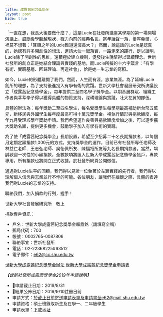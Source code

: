 ```yaml
---
title: 成露茜紀念獎學金
layout: post
hide: true
---
```


「一直在想，我長大後要做什麼？」這是Lucie在社發所講座某學期的第一場開場演講上，鼓勵後學超越現狀、戮力向前的經典名言。當年話聲一落，舉座莞爾，心裡莫不想著：「耳順之年的Lucie難道還沒長大？」然而，說這話的Lucie是認真的，她總有許多開創性的想法，邀請大伙一起落實，一路走來的踐行，足以證明，Lucie除了開創性的思維，還積極於建立機制，促發後生晚輩得以延續理念。世新社發所的創立正是她結合理論與實踐的基地，而Lucie所擬的十六字箴言：「有學有術、實踐基層、回歸理論、再造社會」，恰是她一生志業的寫照。

如今，Lucie的形體離開了我們。然而，人生而有涯，志業無涯。為了延續Lucie創所的理想，為了支持後進投入有學有術的實踐。世新大學社會發展研究所決議設立「成露茜紀念獎學金」，每年提供二至四名學子獎學金。以期基層群眾、組織工作者與莘莘學子得以獲得具體的物質支持，深耕理論與實踐，壯大左翼的隊伍。

具體的辦法為：每年獎助二至四名學生，每名受獎學生每學期最高補助新台幣五萬元，新移民與外國學生每年度最高可得十萬元獎學金。視執行情形與捐款額度，每年九月受理該學年獎助申請。我們希望運作良善與捐款額度增加之後，可以逐步擴大獎助名額，提供更多機會，鼓勵學子加入有學有術的實踐。

為了使「成露茜紀念獎學金」長期設置，希望至少招募二十名長期捐款者，以每個月定期定額捐款1,000元的方式，支持獎學金的運作，目前已有社發所專任老師及林益仁老師、王志弘老師、吳怡佩所友、陳福裕所友等九名長期捐款者。當然，竭誠歡迎一次性的小額捐款，全數款項將匯入世新大學成露茜紀念獎學金帳戶，專款專用，所有捐款也將開立正式收據，於社發所網頁公開徵信。

通過對Lucie生平的回顧，我們得以見證一位執著於左翼實踐的先行者，我們得以理解個人信念與志業並行不悖的可能。各位朋友，讓我們在緬懷之際，具體的表達我們對Lucie的志業的支持。

聯絡我們，加入捐款的行列，握手！

世新大學社會發展研究所　敬上

捐款專戶資訊：
- 戶名：世新大學成露茜紀念獎學金賴鼎銘（請填寫全稱）
- 郵局代碼：700
- 帳號：0002765-0087806
- 聯絡事宜：世新社發所
- 電話：02-22368225#63512
- 電子郵件：e62@cc.shu.edu.tw

<p class="main_text"><a href="../download/rule991125.doc" title="世新大學成露茜紀念獎學金辦法">世新大學成露茜紀念獎學金辦法</a> <a href="../download/form991125.doc" title="世新大學成露茜紀念獎學金申請表">世新大學成露茜紀念獎學金申請表</a></p>

*【世新社發所成露茜獎學金2019年申請說明】*

- 📅申請截止日期：2019/8/31
- 📅結果公佈日期：2019/9/10註冊日前
- 申請方式：於截止日前寄送申請表單及申請書至e62@mail.shu.edu.tw
- 申請資格：碩士班錄取新生及在學一、二年級學生
- 申請表單：[下載地址](https://e62.shu.edu.tw/download/form991125.doc)